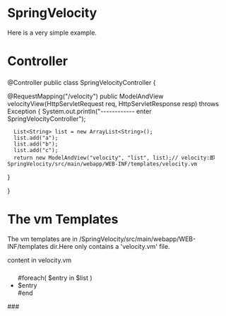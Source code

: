 # SpringVelocity

Here is a very simple example.

# Controller

###
@Controller
public class SpringVelocityController  {
  
  @RequestMapping("/velocity")
  public ModelAndView velocityView(HttpServletRequest req, HttpServletResponse resp) throws Exception {
      System.out.println("------------ enter SpringVelocityController");

      List<String> list = new ArrayList<String>();
      list.add("a");
      list.add("b");
      list.add("c");
      return new ModelAndView("velocity", "list", list);// velocity:即SpringVelocity/src/main/webapp/WEB-INF/templates/velocity.vm
  }

}
###

# The vm Templates

The vm templates are in /SpringVelocity/src/main/webapp/WEB-INF/templates dir.Here only contains a 'velocity.vm' file.

content in velocity.vm

###
<ul>
#foreach( $entry in $list )
    <li>$entry</li>
#end
</ul>
###
